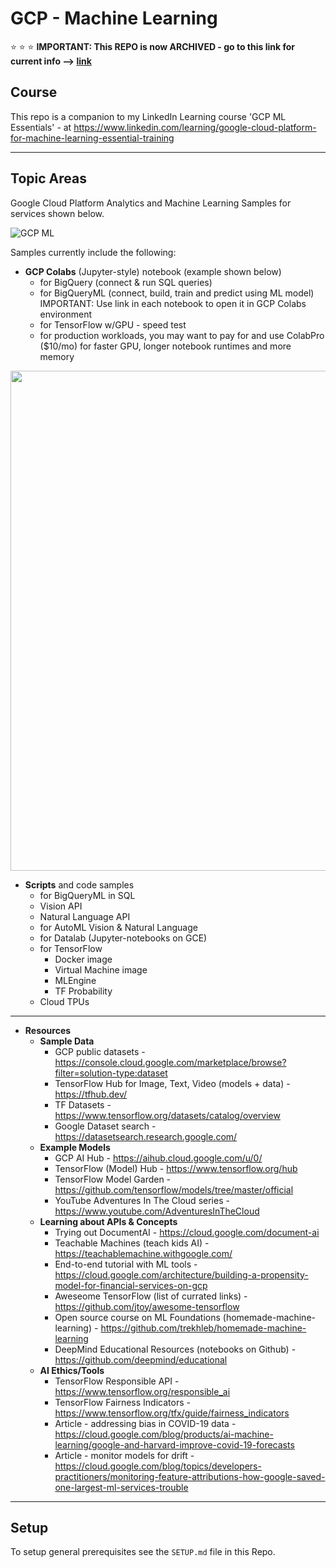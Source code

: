 # GCP - Machine Learning

:star: :star: :star: ****IMPORTANT: This REPO is now ARCHIVED - go to this link for current info --> [link](https://github.com/lynnlangit/gcp-essentials/tree/master/6_AI-ML)****

## Course

This repo is a companion to my LinkedIn Learning course 'GCP ML Essentials' - at https://www.linkedin.com/learning/google-cloud-platform-for-machine-learning-essential-training

---

## Topic Areas

Google Cloud Platform Analytics and Machine Learning Samples for services shown below.  

![GCP ML](/images/gcp-ml.png)

Samples currently include the following:
 - **GCP Colabs** (Jupyter-style) notebook (example shown below)
    - for BigQuery (connect & run SQL queries)
    - for BigQueryML (connect, build, train and predict using ML model) IMPORTANT: Use link in each notebook to open it in GCP Colabs environment
    - for TensorFlow w/GPU - speed test  
    - for production workloads, you may want to pay for and use ColabPro ($10/mo) for faster GPU, longer notebook runtimes and more memory

<img src="https://github.com/lynnlangit/gcp-ml/blob/master/images/colabs-ui.png" width=800>

 - **Scripts** and code samples 
    - for BigQueryML in SQL
    - Vision API
    - Natural Language API  
    - for AutoML Vision & Natural Language
    - for Datalab (Jupyter-notebooks on GCE)
    - for TensorFlow 
        - Docker image 
        - Virtual Machine image
        - MLEngine
        - TF Probability
    - Cloud TPUs
    
 ---

 - **Resources**
    - **Sample Data**  
      - GCP public datasets - https://console.cloud.google.com/marketplace/browse?filter=solution-type:dataset
      - TensorFlow Hub for Image, Text, Video (models + data) - https://tfhub.dev/
      - TF Datasets - https://www.tensorflow.org/datasets/catalog/overview
      - Google Dataset search - https://datasetsearch.research.google.com/
   - **Example Models**
      - GCP AI Hub - https://aihub.cloud.google.com/u/0/
      - TensorFlow (Model) Hub - https://www.tensorflow.org/hub
      - TensorFlow Model Garden - https://github.com/tensorflow/models/tree/master/official
      - YouTube Adventures In The Cloud series - https://www.youtube.com/AdventuresInTheCloud
   - **Learning about APIs & Concepts**
      - Trying out DocumentAI - https://cloud.google.com/document-ai
      - Teachable Machines (teach kids AI) - https://teachablemachine.withgoogle.com/
      - End-to-end tutorial with ML tools - https://cloud.google.com/architecture/building-a-propensity-model-for-financial-services-on-gcp
      - Aweseome TensorFlow (list of currated links) - https://github.com/jtoy/awesome-tensorflow
      - Open source course on ML Foundations (homemade-machine-learning) - https://github.com/trekhleb/homemade-machine-learning
      - DeepMind Educational Resources (notebooks on Github) - https://github.com/deepmind/educational
    - **AI Ethics/Tools**
      - TensorFlow Responsible API - https://www.tensorflow.org/responsible_ai
      - TensorFlow Fairness Indicators - https://www.tensorflow.org/tfx/guide/fairness_indicators
      - Article - addressing bias in COVID-19 data - https://cloud.google.com/blog/products/ai-machine-learning/google-and-harvard-improve-covid-19-forecasts
      - Article - monitor models for drift - https://cloud.google.com/blog/topics/developers-practitioners/monitoring-feature-attributions-how-google-saved-one-largest-ml-services-trouble

 ---
 ## Setup

 To setup general prerequisites see the `SETUP.md` file in this Repo.

